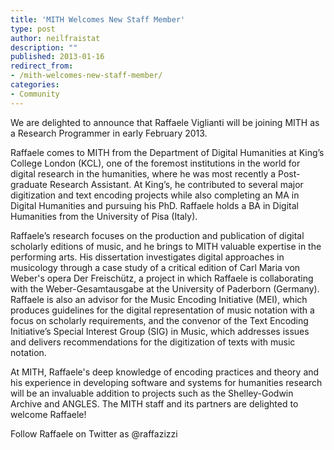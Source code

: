 ```yaml
---
title: 'MITH Welcomes New Staff Member'
type: post
author: neilfraistat
description: ""
published: 2013-01-16
redirect_from: 
- /mith-welcomes-new-staff-member/
categories:
- Community
---
```

We are delighted to announce that Raffaele Viglianti will be joining MITH as a Research Programmer in early February 2013.

Raffaele comes to MITH from the Department of Digital Humanities at King’s College London (KCL), one of the foremost institutions in the world for digital research in the humanities, where he was most recently a Post-graduate Research Assistant. At King’s, he contributed to several major digitization and text encoding projects while also completing an MA in Digital Humanities and pursuing his PhD. Raffaele holds a BA in Digital Humanities from the University of Pisa (Italy).

Raffaele’s research focuses on the production and publication of digital scholarly editions of music, and he brings to MITH valuable expertise in the performing arts. His dissertation investigates digital approaches in musicology through a case study of a critical edition of Carl Maria von Weber's opera Der Freischütz, a project in which Raffaele is collaborating with the Weber-Gesamtausgabe at the University of Paderborn (Germany). Raffaele is also an advisor for the Music Encoding Initiative (MEI), which produces guidelines for the digital representation of music notation with a focus on scholarly requirements, and the convenor of the Text Encoding Initiative’s Special Interest Group (SIG) in Music, which addresses issues and delivers recommendations for the digitization of texts with music notation.

At MITH, Raffaele's deep knowledge of encoding practices and theory and his experience in developing software and systems for humanities research will be an invaluable addition to projects such as the Shelley-Godwin Archive and ANGLES. The MITH staff and its partners are delighted to welcome Raffaele!

Follow Raffaele on Twitter as @raffazizzi
